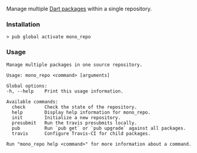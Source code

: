 Manage multiple [Dart packages] within a single repository.

### Installation

```console
> pub global activate mono_repo
```

### Usage

```
Manage multiple packages in one source repository.

Usage: mono_repo <command> [arguments]

Global options:
-h, --help    Print this usage information.

Available commands:
  check       Check the state of the repository.
  help        Display help information for mono_repo.
  init        Initialize a new repository.
  presubmit   Run the travis presubmits locally.
  pub         Run `pub get` or `pub upgrade` against all packages.
  travis      Configure Travis-CI for child packages.

Run "mono_repo help <command>" for more information about a command.
```

[Dart packages]: https://www.dartlang.org/guides/libraries/create-library-packages
